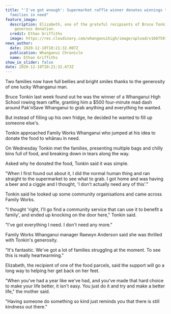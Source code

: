 ```yaml
---
title: "'I've got enough': Supermarket raffle winner donates winnings to
  families in need"
feature_image:
  description: Elizabeth, one of the grateful recipients of Bruce Tonkin's
    generous donation.
  credit: Ethan Griffiths
  image: https://res.cloudinary.com/whanganuihigh/image/upload/v1607597034/News/Bruce_Tonkin_WHS_rowing_raffle_winner_chron_10.12.20.jpg
news_author:
  date: 2020-12-10T10:21:32.007Z
  publication: Whanganui Chronicle
  name: Ethan Griffiths
show_in_slider: false
date: 2020-12-10T10:21:32.673Z
---
```

Two families now have full bellies and bright smiles thanks to the generosity of one lucky Whanganui man.

Bruce Tonkin last week found out he was the winner of a Whanganui High School rowing team raffle, granting him a $500 four-minute mad dash around Pak'nSave Whanganui to grab anything and everything he wanted.

But instead of filling up his own fridge, he decided he wanted to fill up someone else's.

Tonkin approached Family Works Whanganui who jumped at his idea to donate the food to whānau in need.

On Wednesday Tonkin met the families, presenting multiple bags and chilly bins full of food, and breaking down in tears along the way.

Asked why he donated the food, Tonkin said it was simple.

"When I first found out about it, I did the normal human thing and ran straight to the supermarket to see what to grab. I got home and was having a beer and a ciggie and I thought, 'I don't actually need any of this'."

Tonkin said he looked up some community organisations and came across Family Works.

"I thought 'right, I'll go find a community service that can use it to benefit a family', and ended up knocking on the door here," Tonkin said.

"I've got everything I need. I don't need any more."

Family Works Whanganui manager Raewyn Anderson said she was thrilled with Tonkin's generosity.

"It's fantastic. We've got a lot of families struggling at the moment. To see this is really heartwarming."

Elizabeth, the recipient of one of the food parcels, said the support will go a long way to helping her get back on her feet.

"When you've had a year like we've had, and you've made that hard choice to make your life better, it isn't easy. You just do it and try and make a better life," the mother said.

"Having someone do something so kind just reminds you that there is still kindness out there."
